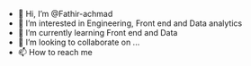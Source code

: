 - 👋 Hi, I’m @Fathir-achmad
- 👀 I’m interested in Engineering, Front end and Data analytics
- 🌱 I’m currently learning Front end and Data
- 💞️ I’m looking to collaborate on ...
- 📫 How to reach me 

<!---
Fathir-achmad/Fathir-achmad is a ✨ special ✨ repository because its `README.md` (this file) appears on your GitHub profile.
You can click the Preview link to take a look at your changes.
--->
